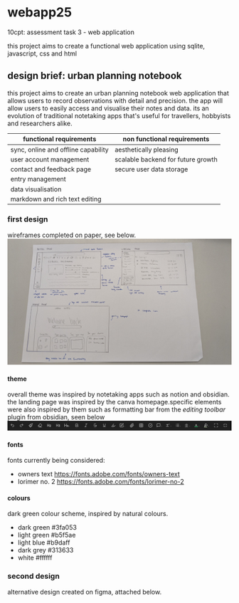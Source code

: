 # webapp25
10cpt: assessment task 3 - web application

this project aims to create a functional web application using sqlite, javascript, css and html

## design brief: urban planning notebook
this project aims to create an urban planning notebook web application that allows users to record observations with detail and precision. the app will allow users to easily access and  visualise their notes and data. its an evolution of traditional notetaking apps that's useful for travellers, hobbyists and researchers alike.


| functional requirements | non functional requirements |
| ---- | ------- |
| sync, online and offline capability  | aesthetically pleasing |
| user account management  | scalable backend for future growth | ease of use |
| contact and feedback page | secure user data storage |
| entry management  |
| data visualisation |
| markdown and rich text editing |

### first design
wireframes completed on paper, see below.
![first wireframes](designs\first-wireframes.png)

#### theme
overall theme was inspired by notetaking apps such as notion and obsidian. the landing page was inspired by the canva homepage.specific elements were also inspired by them such as formatting bar from the *editing toolbar* plugin from obsidian, seen below
![editing toolbar inspiration](designs\editing-toolbar-inspo.png)
#### fonts
fonts currently being considered:
- owners text https://fonts.adobe.com/fonts/owners-text
- lorimer no. 2 https://fonts.adobe.com/fonts/lorimer-no-2
#### colours
dark green colour scheme, inspired by natural colours.
- dark green #3fa053
- light green #b5f5ae
- light blue #b9daff
- dark grey #313633
- white #ffffff
### second design
alternative design created on figma, attached below.




